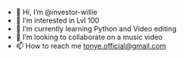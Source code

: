 - 👋 Hi, I’m @investor-willie
- 👀 I’m interested in Lvl 100
- 🌱 I’m currently learning Python and Video editing 
- 💞️ I’m looking to collaborate on a music video 
- 📫 How to reach me tonye.official@gmail.com

<!---
investor-willie/investor-willie is a ✨ special ✨ repository because its `README.md` (this file) appears on your GitHub profile.
You can click the Preview link to take a look at your changes.
--->
